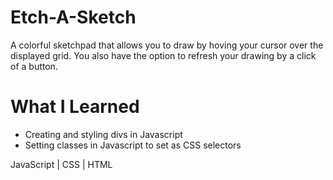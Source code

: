 # Etch-A-Sketch
A colorful sketchpad that allows you to draw by hoving your cursor over the displayed grid. You also have the option to refresh your drawing by a click of a button.

# What I Learned
* Creating and styling divs in Javascript
* Setting classes in Javascript to set as CSS selectors


JavaScript | CSS | HTML
